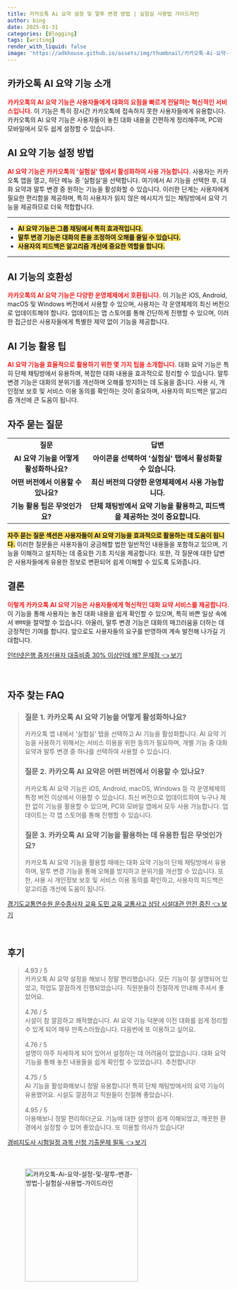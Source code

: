 ```yaml
---
title: 카카오톡 Ai 요약 설정 및 말투 변경 방법 | 실험실 사용법 가이드라인
author: bing
date: 2025-01-31
categories: [Blogging]
tags: [writing]
render_with_liquid: false
image: 'https://adkhouse.github.io/assets/img/thumbnail/카카오톡-Ai-요약-설정-및-말투-변경-방법-|-실험실-사용법-가이드라인.webp'
---
```



<h2 id='카카오톡_AI_요약_기능_소개'>카카오톡 AI 요약 기능 소개</h2>

<p><b><span style="color: #ee2323;">카카오톡의 AI 요약 기능은 사용자들에게 대화의 요점을 빠르게 전달하는 혁신적인 서비스입니다.</span></b> 이 기능은 특히 장시간 카카오톡에 접속하지 못한 사용자들에게 유용합니다. 카카오톡의 AI 요약 기능은 사용자들이 놓친 대화 내용을 간편하게 정리해주며, PC와 모바일에서 모두 쉽게 설정할 수 있습니다.</p>

<h2 id='AI_요약_기능_설정_방법'>AI 요약 기능 설정 방법</h2>

<p><b><span style="color: #ee2323;">AI 요약 기능은 카카오톡의 '실험실' 탭에서 활성화하여 사용 가능합니다.</span></b> 사용자는 카카오톡 앱을 열고, 하단 메뉴 중 ‘실험실’을 선택합니다. 여기에서 AI 기능을 선택한 후, 대화 요약과 말투 변경 중 원하는 기능을 활성화할 수 있습니다. 이러한 단계는 사용자에게 필요한 편리함을 제공하며, 특히 사용자가 읽지 않은 메시지가 있는 채팅방에서 요약 기능을 제공하므로 더욱 적합합니다.</p>

<hr />

<ul>
    <li><b><span style="background-color: #ffe066;">AI 요약 기능은 그룹 채팅에서 특히 효과적입니다.</span></b></li>
    <li><b><span style="background-color: #ffe066;">말투 변경 기능은 대화의 톤을 조정하여 오해를 줄일 수 있습니다.</span></b></li>
    <li><b><span style="background-color: #ffe066;">사용자의 피드백은 알고리즘 개선에 중요한 역할을 합니다.</span></b></li>
</ul>

<hr />

<h2 id='AI_기능의_호환성'>AI 기능의 호환성</h2>

<p><b><span style="color: #ee2323;">카카오톡의 AI 요약 기능은 다양한 운영체제에서 호환됩니다.</span></b> 이 기능은 iOS, Android, macOS 및 Windows 버전에서 사용할 수 있으며, 사용자는 각 운영체제의 최신 버전으로 업데이트해야 합니다. 업데이트는 앱 스토어를 통해 간단하게 진행할 수 있으며, 이러한 접근성은 사용자들에게 특별한 제약 없이 기능을 제공합니다.</p>

<h2 id='AI_기능_활용_팁'>AI 기능 활용 팁</h2>

<p><b><span style="color: #ee2323;">AI 요약 기능을 효율적으로 활용하기 위한 몇 가지 팁을 소개합니다.</span></b> 대화 요약 기능은 특히 단체 채팅방에서 유용하며, 복잡한 대화 내용을 효과적으로 정리할 수 있습니다. 말투 변경 기능은 대화의 분위기를 개선하며 오해를 방지하는 데 도움을 줍니다. 사용 시, 개인정보 보호 및 서비스 이용 동의를 확인하는 것이 중요하며, 사용자의 피드백은 알고리즘 개선에 큰 도움이 됩니다.</p>

<h2 id='자주_묻는_질문'>자주 묻는 질문</h2>

<table>
    <tr>
        <td style="text-align: center; height: 17px;"><b>질문</b></td>
        <td style="text-align: center; height: 17px;"><b>답변</b></td>
    </tr>
    <tr>
        <td style="text-align: center; height: 17px;"><b>AI 요약 기능을 어떻게 활성화하나요?</b></td>
        <td style="text-align: center; height: 17px;"><b>아이콘을 선택하여 '실험실' 탭에서 활성화할 수 있습니다.</b></td>
    </tr>
    <tr>
        <td style="text-align: center; height: 17px;"><b>어떤 버전에서 이용할 수 있나요?</b></td>
        <td style="text-align: center; height: 17px;"><b>최신 버전의 다양한 운영체제에서 사용 가능합니다.</b></td>
    </tr>
    <tr>
        <td style="text-align: center; height: 17px;"><b>기능 활용 팁은 무엇인가요?</b></td>
        <td style="text-align: center; height: 17px;"><b>단체 채팅방에서 요약 기능을 활용하고, 피드백을 제공하는 것이 중요합니다.</b></td>
    </tr>
</table>

<p><b><span style="background-color: #ffe066;">자주 묻는 질문 섹션은 사용자들이 AI 요약 기능을 효과적으로 활용하는 데 도움이 됩니다.</span></b> 이러한 질문들은 사용자들이 궁금해할 법한 일반적인 내용들을 포함하고 있으며, 기능을 이해하고 설치하는 데 중요한 기초 지식을 제공합니다. 또한, 각 질문에 대한 답변은 사용자들에게 유용한 정보로 변환되어 쉽게 이해할 수 있도록 도와줍니다.</p>

<h2 id='결론'>결론</h2>

<p><b><span style="color: #ee2323;">이렇게 카카오톡 AI 요약 기능은 사용자들에게 혁신적인 대화 요약 서비스를 제공합니다.</span></b> 이 기능을 통해 사용자는 놓친 대화 내용을 쉽게 확인할 수 있으며, 특히 바쁜 일상 속에서 समय을 절약할 수 있습니다. 아울러, 말투 변경 기능은 대화의 매끄러움을 더하는 데 긍정적인 기여를 합니다. 앞으로도 사용자들의 요구를 반영하여 계속 발전해 나가길 기대합니다.</p>


<p><a class="click-button" title="인터넷은행 중저신용자 대출비중 30% 이상인데 왜? 문제점" href="https://adkhouse.github.io/posts/%EC%9D%B8%ED%84%B0%EB%84%B7%EC%9D%80%ED%96%89-%EC%A4%91%EC%A0%80%EC%8B%A0%EC%9A%A9%EC%9E%90-%EB%8C%80%EC%B6%9C%EB%B9%84%EC%A4%91-30-%EC%9D%B4%EC%83%81%EC%9D%B8%EB%8D%B0-%EC%99%9C-%EB%AC%B8%EC%A0%9C%EC%A0%90/" rel="dofollow">인터넷은행 중저신용자 대출비중 30% 이상인데 왜? 문제점 👈 보기</a></p><br>
<h2 id='자주_찾는_FAQ'>자주 찾는 FAQ</h2>
<div itemscope="" itemtype="https://schema.org/FAQPage"> 
<blockquote> 
<div itemscope="" itemprop="mainEntity" itemtype="https://schema.org/Question"> 
<h3 itemprop="name">질문 1. 카카오톡 AI 요약 기능을 어떻게 활성화하나요?</h3> 
<div itemscope="" itemprop="acceptedAnswer" itemtype="https://schema.org/Answer"> 
<span itemprop="text"> 
<p>카카오톡 앱 내에서 '실험실' 탭을 선택하고 AI 기능을 활성화합니다. AI 요약 기능을 사용하기 위해서는 서비스 이용을 위한 동의가 필요하며, 개별 기능 중 대화 요약과 말투 변경 중 하나를 선택하여 사용할 수 있습니다.</p> 
</span> 
</div> 
</div> 

<div itemscope="" itemprop="mainEntity" itemtype="https://schema.org/Question"> 
<h3 itemprop="name">질문 2. 카카오톡 AI 요약은 어떤 버전에서 이용할 수 있나요?</h3> 
<div itemscope="" itemprop="acceptedAnswer" itemtype="https://schema.org/Answer"> 
<span itemprop="text"> 
<p>카카오톡 AI 요약 기능은 iOS, Android, macOS, Windows 등 각 운영체제의 특정 버전 이상에서 이용할 수 있습니다. 최신 버전으로 업데이트하여 누구나 제한 없이 기능을 활용할 수 있으며, PC와 모바일 앱에서 모두 사용 가능합니다. 업데이트는 각 앱 스토어를 통해 진행할 수 있습니다.</p> 
</span> 
</div> 
</div> 

<div itemscope="" itemprop="mainEntity" itemtype="https://schema.org/Question"> 
<h3 itemprop="name">질문 3. 카카오톡 AI 요약 기능을 활용하는 데 유용한 팁은 무엇인가요?</h3> 
<div itemscope="" itemprop="acceptedAnswer" itemtype="https://schema.org/Answer"> 
<span itemprop="text"> 
<p>카카오톡 AI 요약 기능을 활용할 때에는 대화 요약 기능이 단체 채팅방에서 유용하며, 말투 변경 기능을 통해 오해를 방지하고 분위기를 개선할 수 있습니다. 또한, 사용 시 개인정보 보호 및 서비스 이용 동의를 확인하고, 사용자의 피드백은 알고리즘 개선에 도움이 됩니다.</p> 
</span> 
</div> 
</div> 
</blockquote> 
</div>
<p><a class="click-button" title="경기도교통연수원 운수종사자 교육 도민 교육 교통사고 상담 시설대관 안전 증진" href="https://adkhouse.github.io/posts/%EA%B2%BD%EA%B8%B0%EB%8F%84%EA%B5%90%ED%86%B5%EC%97%B0%EC%88%98%EC%9B%90-%EC%9A%B4%EC%88%98%EC%A2%85%EC%82%AC%EC%9E%90-%EA%B5%90%EC%9C%A1-%EB%8F%84%EB%AF%BC-%EA%B5%90%EC%9C%A1-%EA%B5%90%ED%86%B5%EC%82%AC%EA%B3%A0-%EC%83%81%EB%8B%B4-%EC%8B%9C%EC%84%A4%EB%8C%80%EA%B4%80-%EC%95%88%EC%A0%84-%EC%A6%9D%EC%A7%84/" rel="dofollow">경기도교통연수원 운수종사자 교육 도민 교육 교통사고 상담 시설대관 안전 증진 👈 보기</a></p><br>
<h2 id='후기'>후기</h2>
<div itemscope itemtype="https://schema.org/Product">
  <blockquote>
  <div itemprop="review" itemscope itemtype="https://schema.org/Review">
      <div itemprop="reviewRating" itemscope itemtype="https://schema.org/Rating"> <span itemprop="ratingValue">4.93</span> / <span itemprop="bestRating">5</span> </div>
      <span itemprop="reviewBody">카카오톡 AI 요약 설정을 해보니 정말 편리했습니다. 모든 기능이 잘 설명되어 있었고, 작업도 깔끔하게 진행되었습니다. 직원분들이 친절하게 안내해 주셔서 좋았어요.</span>
  </div>
  <br>
  <div itemprop="review" itemscope itemtype="https://schema.org/Review">
      <div itemprop="reviewRating" itemscope itemtype="https://schema.org/Rating"> <span itemprop="ratingValue">4.76</span> / <span itemprop="bestRating">5</span> </div>
      <span itemprop="reviewBody">시설이 참 깔끔하고 쾌적했습니다. AI 요약 기능 덕분에 이전 대화를 쉽게 정리할 수 있게 되어 매우 만족스러웠습니다. 다음번에 또 이용하고 싶어요.</span>
  </div>
  <br>
  <div itemprop="review" itemscope itemtype="https://schema.org/Review">
      <div itemprop="reviewRating" itemscope itemtype="https://schema.org/Rating"> <span itemprop="ratingValue">4.76</span> / <span itemprop="bestRating">5</span> </div>
      <span itemprop="reviewBody">설명이 아주 자세하게 되어 있어서 설정하는 데 어려움이 없었습니다. 대화 요약 기능을 통해 놓친 내용들을 쉽게 확인할 수 있었습니다. 추천합니다!</span>
  </div>
  <br>
  <div itemprop="review" itemscope itemtype="https://schema.org/Review">
      <div itemprop="reviewRating" itemscope itemtype="https://schema.org/Rating"> <span itemprop="ratingValue">4.75</span> / <span itemprop="bestRating">5</span> </div>
      <span itemprop="reviewBody">AI 기능을 활성화해보니 정말 유용합니다! 특히 단체 채팅방에서의 요약 기능이 유용했어요. 시설도 깔끔하고 직원들이 친절해 좋았습니다.</span>
  </div>
  <br>
  <div itemprop="review" itemscope itemtype="https://schema.org/Review">
      <div itemprop="reviewRating" itemscope itemtype="https://schema.org/Rating"> <span itemprop="ratingValue">4.95</span> / <span itemprop="bestRating">5</span> </div>
      <span itemprop="reviewBody">이용해보니 정말 편리하더군요. 기능에 대한 설명이 쉽게 이해되었고, 깨끗한 환경에서 설정할 수 있어 좋았습니다. 또 이용할 의사가 있습니다!</span>
  </div>
  </blockquote>
</div>
<p><a class="click-button" title="경비지도사 시험일정 과목 신청 기출문제 필독" href="https://adkhouse.github.io/posts/%EA%B2%BD%EB%B9%84%EC%A7%80%EB%8F%84%EC%82%AC-%EC%8B%9C%ED%97%98%EC%9D%BC%EC%A0%95-%EA%B3%BC%EB%AA%A9-%EC%8B%A0%EC%B2%AD-%EA%B8%B0%EC%B6%9C%EB%AC%B8%EC%A0%9C-%ED%95%84%EB%8F%85/" rel="dofollow">경비지도사 시험일정 과목 신청 기출문제 필독 👈 보기</a></p><br>
<figure class="image"><img src="https://adkhouse.github.io/assets/img/thumbnail/카카오톡-Ai-요약-설정-및-말투-변경-방법-|-실험실-사용법-가이드라인.webp" alt="카카오톡-Ai-요약-설정-및-말투-변경-방법-|-실험실-사용법-가이드라인" width="256" height="256"></figure>